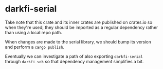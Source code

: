 darkfi-serial
=============

Take note that this crate and its inner crates are published on
crates.io so when they're used, they should be imported as a regular
dependency rather than using a local repo path.

When changes are made to the serial library, we should bump its version
and perform a `cargo publish`.

Eventually we can investigate a path of also exporting `darkfi-serial`
through `darkfi-sdk` so that dependency management simplifies a bit.
